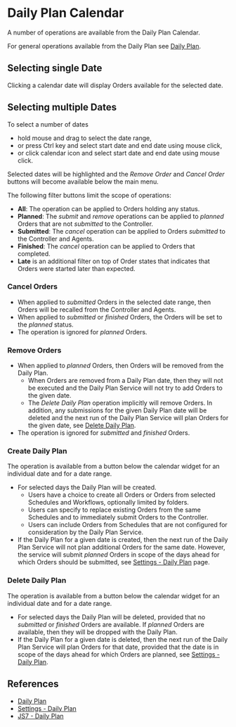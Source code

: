 # Daily Plan Calendar

A number of operations are available from the Daily Plan Calendar. 

For general operations available from the Daily Plan see [Daily Plan](/daily-plan).

## Selecting single Date

Clicking a calendar date will display Orders available for the selected date.

## Selecting multiple Dates

To select a number of dates

- hold mouse and drag to select the date range,
- or press Ctrl key and select start date and end date using mouse click,
- or click calendar icon and select start date and end date using mouse click.

Selected dates will be highlighted and the *Remove Order* and *Cancel Order* buttons will become available below the main menu.

The following filter buttons limit the scope of operations: 

- **All**: The operation can be applied to Orders holding any status.
- **Planned**: The *submit* and *remove* operations can be applied to *planned* Orders that are not *submitted* to the Controller.
- **Submitted**: The *cancel* operation can be applied to Orders *submitted* to the Controller and Agents.
- **Finished**: The *cancel* operation can be applied to Orders that completed.
- **Late** is an additional filter on top of Order states that indicates that Orders were started later than expected.

### Cancel Orders

- When applied to *submitted* Orders in the selected date range, then Orders will be recalled from the Controller and Agents.
- When applied to *submitted* or *finished* Orders, the Orders will be set to the *planned* status.
- The operation is ignored for *planned* Orders.

### Remove Orders

- When applied to *planned* Orders, then Orders will be removed from the Daily Plan.
  - When Orders are removed from a Daily Plan date, then they will not be executed and the Daily Plan Service will not try to add Orders to the given date.
  - The *Delete Daily Plan* operation implicitly will remove Orders. In addition, any submissions for the given Daily Plan date will be deleted and the next run of the Daily Plan Service will plan Orders for the given date, see [Delete Daily Plan](#delete-daily-plan).
- The operation is ignored for *submitted* and *finished* Orders.

### Create Daily Plan

The operation is available from a button below the calendar widget for an individual date and for a date range.

- For selected days the Daily Plan will be created.
  - Users have a choice to create all Orders or Orders from selected Schedules and Workflows, optionally limited by folders.
  - Users can specify to replace existing Orders from the same Schedules and to immediately submit Orders to the Controller.
  - Users can include Orders from Schedules that are not configured for consideration by the Daily Plan Service.
- If the Daily Plan for a given date is created, then the next run of the Daily Plan Service will not plan additional Orders for the same date. However, the service will submit *planned* Orders in scope of the days ahead for which Orders should be submitted, see [Settings - Daily Plan](/settings-daily-plan) page.

### Delete Daily Plan

The operation is available from a button below the calendar widget for an individual date and for a date range.

- For selected days the Daily Plan will be deleted, provided that no *submitted* or *finished* Orders are available. If *planned* Orders are available, then they will be dropped with the Daily Plan.
- If the Daily Plan for a given date is deleted, then the next run of the Daily Plan Service will plan Orders for that date, provided that the date is in scope of the days ahead for which Orders are planned, see [Settings - Daily Plan](/settings-daily-plan).

## References

- [Daily Plan](/daily-plan)
- [Settings - Daily Plan](/settings-daily-plan)
- [JS7 - Daily Plan](https://kb.sos-berlin.com/display/JS7/JS7+-+Daily+Plan)
